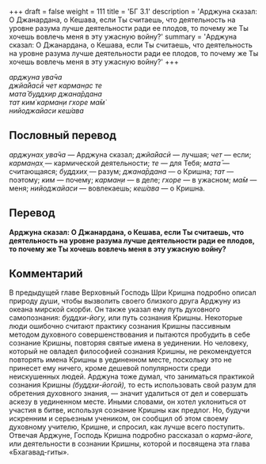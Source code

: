 +++
draft = false
weight = 111
title = 'БГ 3.1'
description = 'Арджуна сказал: О Джанардана, о Кешава, если Ты считаешь, что деятельность на уровне разума лучше деятельности ради ее плодов, то почему же Ты хочешь вовлечь меня в эту ужасную войну?'
summary = 'Арджуна сказал: О Джанардана, о Кешава, если Ты считаешь, что деятельность на уровне разума лучше деятельности ради ее плодов, то почему же Ты хочешь вовлечь меня в эту ужасную войну?'
+++

_арджуна ува̄ча  
джйа̄йасӣ чет карман̣ас те  
мата̄ буддхир джана̄рдана  
тат ким̇ карман̣и гхоре ма̄м̇  
нийоджайаси кеш́ава_

## Пословный перевод

_арджунах̣_ _ува̄ча_ — Арджуна сказал; _джйа̄йасӣ_ — лучшая; _чет_ — если; _карман̣ах̣_ — кармической деятельности; _те_ — для Тебя; _мата̄_ — считающаяся; _буддхих̣_ — разум; _джана̄рдана_ — о Кришна; _тат_ — поэтому; _ким_ — почему; _карман̣и_ — в деле; _гхоре_ — в ужасном; _ма̄м_ — меня; _нийоджайаси_ — вовлекаешь; _кеш́ава_ — о Кришна.

## Перевод

**Арджуна сказал: О Джанардана, о Кешава, если Ты считаешь, что деятельность на уровне разума лучше деятельности ради ее плодов, то почему же Ты хочешь вовлечь меня в эту ужасную войну?**

## Комментарий

В предыдущей главе Верховный Господь Шри Кришна подробно описал природу души, чтобы вызволить своего близкого друга Арджуну из океана мирской скорби. Он также указал ему путь духовного самопознания: _буддхи-йогу,_ или путь сознания Кришны. Некоторые люди ошибочно считают практику сознания Кришны пассивным методом духовного совершенствования и пытаются пробудить в себе сознание Кришны, повторяя святые имена в уединении. Но человеку, который не овладел философией сознания Кришны, не рекомендуется повторять имена Кришны в уединенном месте, поскольку это не принесет ему ничего, кроме дешевой популярности среди неискушенных людей. Арджуна тоже думал, что заниматься практикой сознания Кришны _(буддхи-йогой),_ то есть использовать свой разум для обретения духовного знания, — значит удалиться от дел и совершать аскезу в уединенном месте. Иными словами, он хотел уклониться от участия в битве, используя сознание Кришны как предлог. Но, будучи искренним и серьезным учеником, он сообщил об этом своему духовному учителю, Кришне, и спросил, как лучше всего поступить. Отвечая Арджуне, Господь Кришна подробно рассказал о _карма-йоге,_ или деятельности в сознании Кришны, которой и посвящена эта глава «Бхагавад-гиты».
